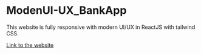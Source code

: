 # ModenUI-UX_BankApp
This website is fully responsive with modern UI/UX in ReactJS with tailwind CSS.

[Link to the website](https://modernbankwebsite.pages.dev/)
